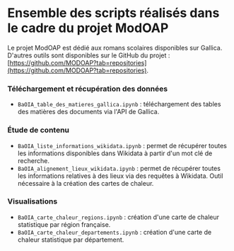 # Ensemble des scripts réalisés dans le cadre du projet ModOAP

Le projet ModOAP est dédié aux romans scolaires disponibles sur Gallica. D'autres outils sont disponibles sur le GitHub du projet : [https://github.com/MODOAP?tab=repositories](https://github.com/MODOAP?tab=repositories).

### Téléchargement et récupération des données
- ```BaOIA_table_des_matieres_gallica.ipynb``` : téléchargement des tables des matières des documents via l'API de Gallica.

### Étude de contenu
- ```BaOIA_liste_informations_wikidata.ipynb``` : permet de récupérer toutes les informations disponibles dans Wikidata à partir d'un mot clé de recherche.
- ```BaOIA_alignement_lieux_wikidata.ipynb``` : permet de récupérer toutes les informations relatives à des lieux via des requêtes à Wikidata. Outil nécessaire à la création des cartes de chaleur.

### Visualisations
- ```BaOIA_carte_chaleur_regions.ipynb``` : création d'une carte de chaleur statistique par région française.
- ```BaOIA_carte_chaleur_departements.ipynb``` : création d'une carte de chaleur statistique par département.
